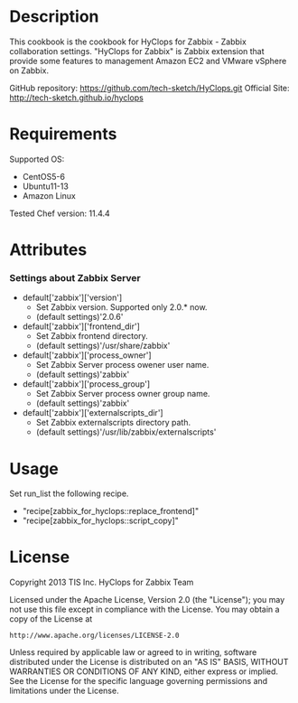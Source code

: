 Description
===========

This cookbook is the cookbook for HyClops for Zabbix - Zabbix collaboration settings.
"HyClops for Zabbix" is Zabbix extension that provide some features to management Amazon EC2 and VMware vSphere on Zabbix.

GitHub repository: https://github.com/tech-sketch/HyClops.git
Official Site: http://tech-sketch.github.io/hyclops

Requirements
============

Supported OS:

* CentOS5-6
* Ubuntu11-13
* Amazon Linux

Tested Chef version: 11.4.4

Attributes
==========

### Settings about Zabbix Server

* default['zabbix']['version']
    * Set Zabbix version. Supported only 2.0.* now.
    * (default settings)'2.0.6'
* default['zabbix']['frontend_dir']
    * Set Zabbix frontend directory.
    * (default settings)'/usr/share/zabbix'
* default['zabbix']['process_owner']
    * Set Zabbix Server process owener user name.
    * (default settings)'zabbix'
* default['zabbix']['process_group']
    * Set Zabbix Server process owner group name.
    * (default settings)'zabbix'
* default['zabbix']['externalscripts_dir']
    * Set Zabbix externalscripts directory path.
    * (default settings)'/usr/lib/zabbix/externalscripts'

Usage
=====

Set run_list the following recipe.

* "recipe[zabbix_for_hyclops::replace_frontend]"
* "recipe[zabbix_for_hyclops::script_copy]"

License
======

Copyright 2013 TIS Inc. HyClops for Zabbix Team

Licensed under the Apache License, Version 2.0 (the "License");
you may not use this file except in compliance with the License.
You may obtain a copy of the License at

    http://www.apache.org/licenses/LICENSE-2.0

Unless required by applicable law or agreed to in writing, software
distributed under the License is distributed on an "AS IS" BASIS,
WITHOUT WARRANTIES OR CONDITIONS OF ANY KIND, either express or implied.
See the License for the specific language governing permissions and
limitations under the License.

